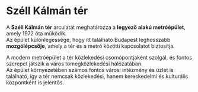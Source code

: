 # Széll Kálmán tér

A **Széll Kálmán tér** arculatát meghatározza a **legyező alakú metróépület**, amely 1972 óta működik.  
Az épület különlegessége, hogy itt található Budapest leghosszabb **mozgólépcsője**, amely a tér és a metró közötti kapcsolatot biztosítja.  



A modern metróépület a tér közlekedési csomópontjaként szolgál, és fontos szerepet játszik a város tömegközlekedési hálózatában.  
Az épület környezetében számos fontos városi intézmény és üzlet is található, így a tér nemcsak közlekedési, hanem kereskedelmi és kulturális központként is jelentős.


